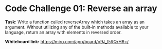 # Code Challenge 01: Reverse an array

**Task:** Write a function called reverseArray which takes an array as an argument. Without utilizing any of the built-in methods available to your language, return an array with elements in reversed order.

**Whiteboard link:** <https://miro.com/app/board/o9J_l5RQrH8=/>
